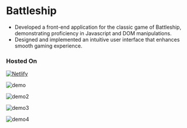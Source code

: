 # Battleship

  - Developed a front-end application for the classic game of Battleship, demonstrating proficiency in Javascript and DOM manipulations.
  - Designed and implemented an intuitive user interface that enhances smooth gaming experience.


### Hosted On
[![Netlify](https://img.shields.io/badge/netlify-%23000000.svg?logo=netlify&logoColor=#00C7B7)](https://battleship.haolam.codes/)

![demo](https://github.com/haolam05/Battleship/assets/71291057/0b5e97a0-c435-4cbe-b5a0-fb6cd7011f63)

![demo2](https://github.com/haolam05/Battleship/assets/71291057/1ea8d9ae-5ea0-46d5-b162-64560a559972)

![demo3](https://github.com/haolam05/Battleship/assets/71291057/2f723cb2-ebc6-4fdb-ac28-9dcbf3af2df0)

![demo4](https://github.com/haolam05/Battleship/assets/71291057/57af79f5-e771-455c-b536-5d1c2aef655e)
